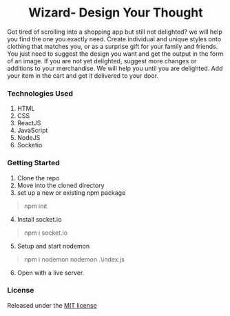 <h1 align="center">Wizard- Design Your Thought</h1>
Got tired of scrolling into a shopping app but still not delighted? we will help you find the one you exactly need.
Create individual and unique styles onto clothing that matches you, or as a surprise gift for your family and friends. You just need to suggest the design you want and get the output in the form of an image. If you are not yet delighted, suggest more changes or additions to your merchandise. We will help you until you are delighted. Add your item in the cart and get it delivered to your door.  

### Technologies Used
1. HTML
2. CSS
3. ReactJS
4. JavaScript
5. NodeJS
6. Socketio

### Getting Started 
1. Clone the repo
2. Move into the cloned directory
3. set up a new or existing npm package
> npm init
4. Install socket.io
> npm i socket.io
5. Setup and start nodemon
> npm i nodemon
> nodemon .\index.js
6. Open with a live server.

### License  
Released under the [MIT license](https://github.com/Nivedita967/Design-Your-Thought/blob/main/LICENSE)


